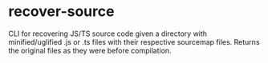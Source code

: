 # recover-source
CLI for recovering JS/TS source code given a directory with minified/uglified .js or .ts files with their respective sourcemap files. Returns the original files as they were before compilation.
